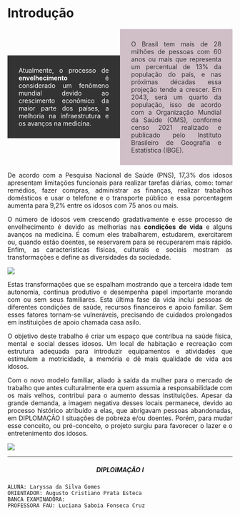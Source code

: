 
# Introdução

<div align="justify" class="body-text">

  <div style="display:flex; justify-content:space-between; align-items:center;">
    <div style="background-color:#333333; color:white; padding: 25px; width: 50%">
      Atualmente, o processo de <b class="destaque">envelhecimento</b> é considerado um fenômeno mundial devido ao crescimento econômico da maior parte dos países, a melhoria na infraestrutura e os avanços na medicina. 
    </div>
    <div style="background-color:#D1BFC8; color:#333333; padding: 25px; width: 50%">
      O Brasil tem mais de 28 milhões de pessoas com 60 anos ou mais que representa um percentual de 13% da população do país, e nas próximas décadas essa projeção tende a crescer. Em 2043, será um quarto da população, isso de acordo com a Organização Mundial da Saúde (OMS), conforme censo 2021 realizado e publicado pelo Instituto Brasileiro de Geografia e Estatística (IBGE).
    </div>
  </div>

De acordo com a Pesquisa Nacional de Saúde (PNS), 17,3% dos idosos apresentam limitações funcionais para realizar tarefas diárias, como: tomar remédios, fazer compras, administrar as finanças, realizar trabalhos domésticos e usar o telefone e o transporte público e essa porcentagem aumenta para 9,2% entre os idosos com 75 anos ou mais.


  <div class="body-img">
    <p>
      O número de idosos vem crescendo gradativamente e esse processo de envelhecimento é devido as melhorias nas <b class="destaque">condições de vida</b> e alguns avanços na medicina. É comum eles trabalharem, estudarem, exercitarem ou, quando estão doentes, se reservarem para se recuperarem mais rápido. Enfim, as características físicas, culturais e sociais mostram as transformações e define as diversidades da sociedade.
    </p>
    <img src='assets/images/introducao1.png'/>
  </div>


Estas transformações que se espalham mostrando que a terceira idade tem autonomia, continua produtivo e desempenha papel importante morando com ou sem seus familiares. Esta última fase da vida inclui pessoas de diferentes condições de saúde, recursos financeiros e apoio familiar. Sem esses fatores tornam-se vulneráveis, precisando de cuidados prolongados em instituições de apoio chamada casa asilo.

O objetivo deste trabalho é criar um espaço que contribua na saúde física, mental e social desses idosos. Um local de habitação e recreação com estrutura adequada para introduzir equipamentos e atividades que estimulem a motricidade, a memória e dê mais qualidade de vida aos idosos.

<div class="body-img">
  <p>
    Com o novo modelo familiar, aliado à saída da mulher para o mercado de trabalho que antes culturalmente era quem assumia a responsabilidade com os mais velhos, contribui para o aumento dessas instituições. Apesar da grande demanda, a imagem negativa desses locais permanece, devido ao processo histórico atribuído a elas, que abrigavam pessoas abandonadas, em DIPLOMAÇÃO I situações de pobreza e/ou doentes. Porém, para mudar esse conceito, ou pré-conceito, o projeto surgiu para favorecer o lazer e o entretenimento dos idosos.
  </p>
  <img src='assets/images/introducao2.png'/>
</div>

----

##### <center> DIPLOIMAÇÃO I

  <div class="body-bottom">

    ALUNA: Laryssa da Silva Gomes
    ORIENTADOR: Augusto Cristiano Prata Esteca
    BANCA EXAMINADORA:
    PROFESSORA FAU: Luciana Saboia Fonseca Cruz

  </div>

</div>

